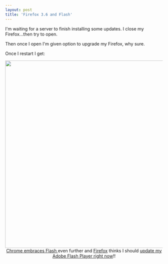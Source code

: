 ```yaml
---
layout: post
title: 'Firefox 3.6 and Flash'
---
```

I'm waiting for a server to finish installing some updates. I close my Firefox...then try to open.<p></p>
Then once I open I'm given option to upgrade my Firefox, why sure.<p></p>
Once I restart I get:
<p style="text-align: center;"><img class="aligncenter" title="Firefox" src="http://kinlane-productions.s3.amazonaws.com/browser/firefox3point6.PNG" alt="" width="600" />
<a href="http://www.kinlane.com/2010/06/google-chrome-embraces-flash-even-more/">Chrome embraces Flash </a>even further and <a href="http://www.mozilla.com/en-US/firefox/personal.html" target="_blank">Firefox</a> thinks I should <a href="http://get.adobe.com/flashplayer/" target="_blank">update my Adobe Flash Player right now</a>!!